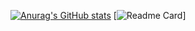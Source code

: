 [![Anurag's GitHub stats](https://github-readme-stats.vercel.app/api?username=ChanyoungPark88&show_icons=true&theme=city_lights)](https://github.com/anuraghazra/github-readme-stats)
[![Readme Card](https://github-readme-stats.vercel.app/api/pin/?username=ChanyoungPark88&repo=Study)]
